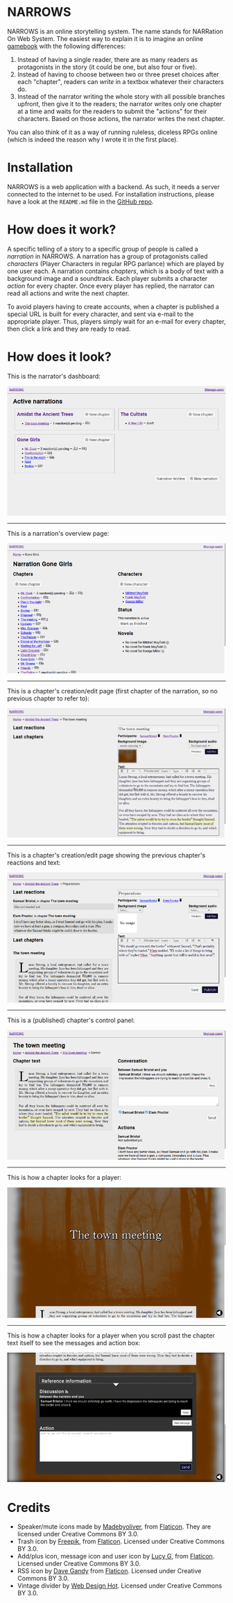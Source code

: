 # NARROWS

NARROWS is an online storytelling system. The name stands for
NARRation On Web System. The easiest way to explain it is to
imagine an online [gamebook](https://en.wikipedia.org/wiki/Gamebook)
with the following differences:

1. Instead of having a single reader, there are as many readers as
   protagonists in the story (it could be one, but also four or five).
1. Instead of having to choose between two or three preset choices
   after each "chapter", readers can _write_ in a textbox whatever
   their characters do.
1. Instead of the narrator writing the whole story with all possible
   branches upfront, then give it to the readers; the narrator writes
   only one chapter at a time and waits for the readers to submit the
   "actions" for their characters. Based on those actions, the
   narrator writes the next chapter.

You can also think of it as a way of running ruleless, diceless RPGs
online (which is indeed the reason why I wrote it in the first
place).


# Installation

NARROWS is a web application with a backend. As such, it needs a
server connected to the internet to be used. For installation
instructions, please have a look at the `README.md` file in the [GitHub
repo](https://github.com/emanchado/narrows/blob/master/README.md#installation).


# How does it work?

A specific telling of a story to a specific group of people is called
a _narration_ in NARROWS. A narration has a group of protagonists
called _characters_ (Player Characters in regular RPG parlance) which
are played by one user each. A narration contains _chapters_, which is
a body of text with a background image and a soundtrack. Each player
submits a character _action_ for every chapter. Once every player has
replied, the narrator can read all actions and write the next chapter.

To avoid players having to create accounts, when a chapter is
published a special URL is built for every character, and sent via
e-mail to the appropriate player. Thus, players simply wait for an
e-mail for every chapter, then click a link and they are ready to
read.


# How does it look?

This is the narrator's dashboard:

![Narrator Dashboard](screenshots/1-dashboard.png)

---------------------

This is a narration's overview page:

![Narration Overview](screenshots/2-narration_overview.png)

---------------------

This is a chapter's creation/edit page (first chapter of the
narration, so no previous chapter to refer to):

![Narration Overview](screenshots/3-chapter_authoring.png)

---------------------

This is a chapter's creation/edit page showing the previous chapter's
reactions and text:

![Narration Overview](screenshots/4-chapter_authoring2.png)

---------------------

This is a (published) chapter's control panel:

![Narration Overview](screenshots/5-chapter_control.png)

---------------------

This is how a chapter looks for a player:

![Narration Overview](screenshots/6-chapter_read.png)

---------------------

This is how a chapter looks for a player when you scroll past the
chapter text itself to see the messages and action box:

![Narration Overview](screenshots/7-chapter_react.png)


# Credits

* Speaker/mute icons made by
  [Madebyoliver](http://www.flaticon.com/authors/madebyoliver), from
  [Flaticon](http://www.flaticon.com). They are licensed under
  Creative Commons BY 3.0.
* Trash icon by [Freepik](http://www.flaticon.com/authors/freepik),
  from [Flaticon](http://www.flaticon.com). Licensed under Creative
  Commons BY 3.0.
* Add/plus icon, message icon and user icon by
  [Lucy G](http://www.flaticon.com/authors/lucy-g), from
  [Flaticon](http://www.flaticon.com). Licensed under Creative Commons
  BY 3.0.
* RSS icon by [Dave Gandy](http://www.flaticon.com/authors/dave-gandy)
  from [Flaticon](http://www.flaticon.com). Licensed under Creative
  Commons BY 3.0.
* Vintage divider by
  [Web Design Hot](http://www.webdesignhot.com/free-vector-%20graphics/vector-set-of-vintage-design-divider-elements/). Licensed
  under Creative Commons BY 3.0.
